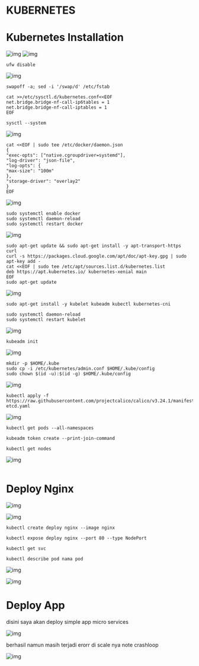 # KUBERNETES

# Kubernetes Installation




![img](assets/kube1.png)
![img](assets/kube2.png)
```
ufw disable
```

![img](assets/kube3.png)
```
swapoff -a; sed -i '/swap/d' /etc/fstab
```
```
cat >>/etc/sysctl.d/kubernetes.conf<<EOF
net.bridge.bridge-nf-call-ip6tables = 1
net.bridge.bridge-nf-call-iptables = 1
EOF
```
```
sysctl --system
```

![img](assets/kube4.png)
```
cat <<EOF | sudo tee /etc/docker/daemon.json
{
"exec-opts": ["native.cgroupdriver=systemd"],
"log-driver": "json-file",
"log-opts": {
"max-size": "100m"
},
"storage-driver": "overlay2"
}
EOF
```

![img](assets/kube5.png)
```
sudo systemctl enable docker
sudo systemctl daemon-reload
sudo systemctl restart docker
```
![img](assets/kube6.png)
```
sudo apt-get update && sudo apt-get install -y apt-transport-https curl
curl -s https://packages.cloud.google.com/apt/doc/apt-key.gpg | sudo apt-key add -
cat <<EOF | sudo tee /etc/apt/sources.list.d/kubernetes.list
deb https://apt.kubernetes.io/ kubernetes-xenial main
EOF
sudo apt-get update
```
![img](assets/kube7-erorr.png)
```
sudo apt-get install -y kubelet kubeadm kubectl kubernetes-cni
```
```
sudo systemctl daemon-reload
sudo systemctl restart kubelet
```
![img](assets/kube7-testing.png)
```
kubeadm init
```
![img](assets/kube7.png)
```
mkdir -p $HOME/.kube
sudo cp -i /etc/kubernetes/admin.conf $HOME/.kube/config
sudo chown $(id -u):$(id -g) $HOME/.kube/config
```

![img](assets/kube8-erorr.png)
```
kubectl apply -f https://raw.githubusercontent.com/projectcalico/calico/v3.24.1/manifests/calicoctl-etcd.yaml

```

![img](assets/kube10-%20calico.png)
```
kubectl get pods --all-namespaces
```
```
kubeadm token create --print-join-command
```
```
kubectl get nodes
```
![img](assets/kube11-.png)
```

```

# Deploy Nginx

![img](assets/kubesuce.png)


![img](assets/kube9-init.png)
```
kubectl create deploy nginx --image nginx
```
```
kubectl expose deploy nginx --port 80 --type NodePort
```
```
kubectl get svc
```

```
kubectl describe pod nama pod
```

![img](assets/kube9.png)



![img](assets/kubedeploy.png)


# Deploy App

disini saya akan deploy simple app micro services


![img](assets/deploy%20simple%20app.png)

berhasil namun masih terjadi erorr di scale nya 
note crashloop

![img](assets/deployapp-erorr.png)



<!-- ![img](assets) -->